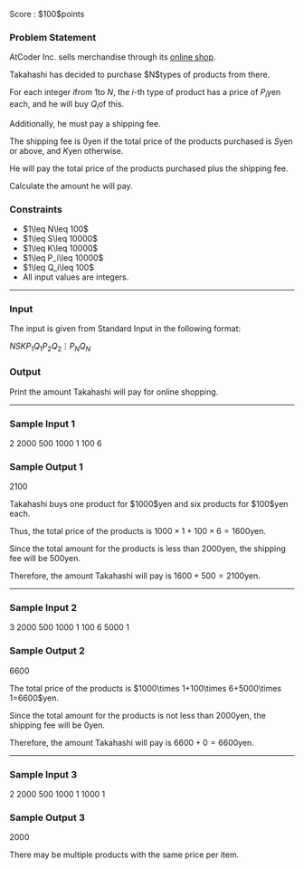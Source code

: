 
<div>

<span>

<span>

<p>
Score : $100$points
</p>

<div>

<section>

### **Problem Statement**

<p>
AtCoder Inc. sells merchandise through its <a href="https://suzuri.jp/AtCoder/home">online shop</a>.
</p>

<p>
Takahashi has decided to purchase $N$types of products from there.

For each integer $i$from $1$to $N$, the $i$-th type of product has a price of $P_i$yen each, and he will buy $Q_i$of this.
</p>

<p>
Additionally, he must pay a shipping fee.

The shipping fee is $0$yen if the total price of the products purchased is $S$yen or above, and $K$yen otherwise.
</p>

<p>
He will pay the total price of the products purchased plus the shipping fee.

Calculate the amount he will pay.
</p>

</section>

</div>

<div>

<section>

### **Constraints**

<ul>

<li>
$1\leq N\leq 100$
</li>

<li>
$1\leq S\leq 10000$
</li>

<li>
$1\leq K\leq 10000$
</li>

<li>
$1\leq P_i\leq 10000$
</li>

<li>
$1\leq Q_i\leq 100$
</li>

<li>
All input values are integers.
</li>

</ul>

</section>

</div>

---

<div>

<div>

<section>

### **Input**

<p>
The input is given from Standard Input in the following format:
</p>

<div>

$N$$S$$K$$P_1$$Q_1$$P_2$$Q_2$$\vdots$$P_N$$Q_N$
</div>

</section>

</div>

<div>

<section>

### **Output**

<p>
Print the amount Takahashi will pay for online shopping.
</p>

</section>

</div>

</div>

---

<div>

<section>

### **Sample Input 1**

<div>

2 2000 500
1000 1
100 6

</div>

</section>

</div>

<div>

<section>

### **Sample Output 1**

<div>

2100

</div>

<p>
Takahashi buys one product for $1000$yen and six products for $100$yen each.

Thus, the total price of the products is $1000\times 1+100\times 6=1600$yen.

Since the total amount for the products is less than $2000$yen, the shipping fee will be $500$yen.

Therefore, the amount Takahashi will pay is $1600+500=2100$yen.
</p>

</section>

</div>

---

<div>

<section>

### **Sample Input 2**

<div>

3 2000 500
1000 1
100 6
5000 1

</div>

</section>

</div>

<div>

<section>

### **Sample Output 2**

<div>

6600

</div>

<p>
The total price of the products is $1000\times 1+100\times 6+5000\times 1=6600$yen.

Since the total amount for the products is not less than $2000$yen, the shipping fee will be $0$yen.

Therefore, the amount Takahashi will pay is $6600+0=6600$yen.
</p>

</section>

</div>

---

<div>

<section>

### **Sample Input 3**

<div>

2 2000 500
1000 1
1000 1

</div>

</section>

</div>

<div>

<section>

### **Sample Output 3**

<div>

2000

</div>

<p>
There may be multiple products with the same price per item.
</p>

</section>

</div>

</span>

</span>

</div>
